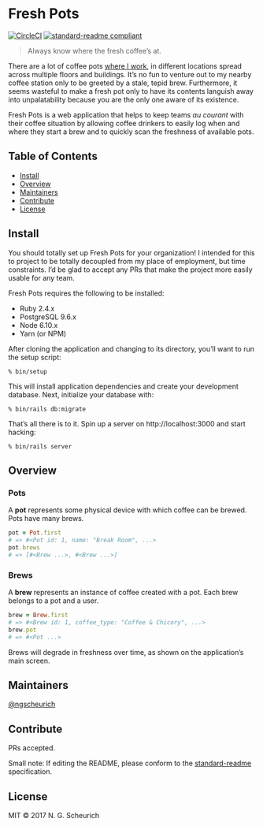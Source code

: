 # Fresh Pots

[![CircleCI](https://img.shields.io/circleci/token/51e5f2f8960c15238f155521f40ad1d9d9808ca5/project/ngscheurich/fresh_pots/master.svg?style=flat-square)](https://circleci.com/gh/ngscheurich/fresh_pots)
[![standard-readme compliant](https://img.shields.io/badge/standard--readme-OK-green.svg?style=flat-square)](https://github.com/RichardLitt/standard-readme)

> Always know where the fresh coffee’s at.

There are a lot of coffee pots [where I work](http://theadvocate.com), in
different locations spread across multiple floors and buildings. It’s no fun to
venture out to my nearby coffee station only to be greeted by a stale, tepid
brew. Furthermore, it seems wasteful to make a fresh pot only to have
its contents languish away into unpalatability because you are the only
one aware of its existence.

Fresh Pots is a web application that helps to keep teams *au courant* with
their coffee situation by allowing coffee drinkers to easily log when and where
they start a brew and to quickly scan the freshness of available pots.

## Table of Contents

* [Install](#install)
* [Overview](#overview)
* [Maintainers](#maintainers)
* [Contribute](#contribute)
* [License](#license)

## Install

You should totally set up Fresh Pots for your organization! I intended for this to project
to be totally decoupled from my place of employment, but time constraints. I’d be glad to
accept any PRs that make the project more easily usable for any team.

Fresh Pots requires the following to be installed:

* Ruby 2.4.x
* PostgreSQL 9.6.x
* Node 6.10.x
* Yarn (or NPM)

After cloning the application and changing to its directory, you’ll want to run
the setup script:

```
% bin/setup
```

This will install application dependencies and create your development
database. Next, initialize your database with:

```
% bin/rails db:migrate
```

That’s all there is to it. Spin up a server on http://localhost:3000 and start
hacking:

```
% bin/rails server
```

## Overview

### Pots

A **pot** represents some physical device with which coffee can be brewed. Pots
have many brews.

```ruby
pot = Pot.first
# => #<Pot id: 1, name: "Break Room", ...>
pot.brews
# => [#<Brew ...>, #<Brew ...>]
```

### Brews

A **brew** represents an instance of coffee created with a pot. Each brew
belongs to a pot and a user.

```ruby
brew = Brew.first
# => #<Brew id: 1, coffee_type: "Coffee & Chicory", ...>
brew.pot
# => #<Pot ...>
```

Brews will degrade in freshness over time, as shown on the application’s main
screen.


## Maintainers

[@ngscheurich](https://github.com/ngscheurich)

## Contribute

PRs accepted.

Small note: If editing the README, please conform to the
[standard-readme](https://github.com/RichardLitt/standard-readme)
specification.

## License

MIT © 2017 N. G. Scheurich
